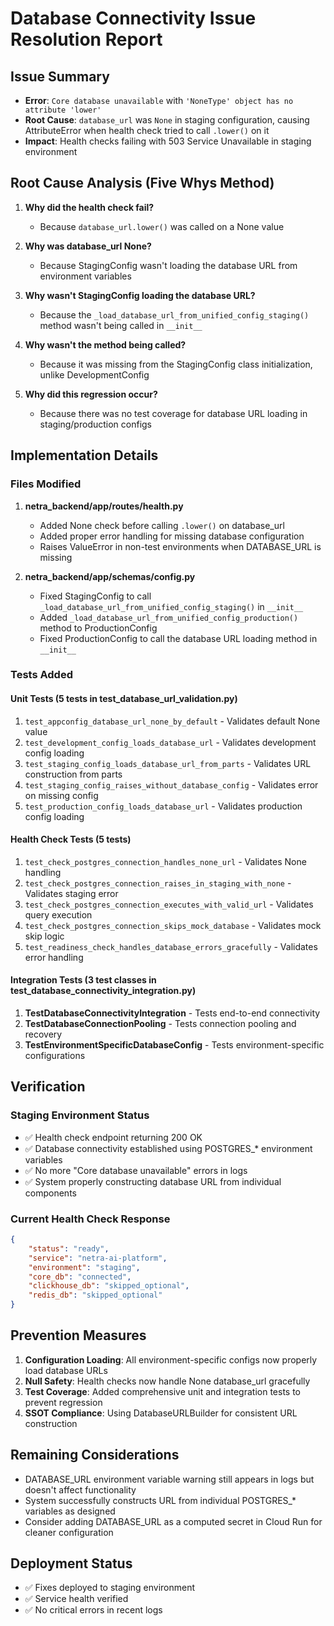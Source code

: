 # Database Connectivity Issue Resolution Report

## Issue Summary
- **Error**: `Core database unavailable` with `'NoneType' object has no attribute 'lower'`
- **Root Cause**: `database_url` was `None` in staging configuration, causing AttributeError when health check tried to call `.lower()` on it
- **Impact**: Health checks failing with 503 Service Unavailable in staging environment

## Root Cause Analysis (Five Whys Method)

1. **Why did the health check fail?**
   - Because `database_url.lower()` was called on a None value

2. **Why was database_url None?**
   - Because StagingConfig wasn't loading the database URL from environment variables

3. **Why wasn't StagingConfig loading the database URL?**
   - Because the `_load_database_url_from_unified_config_staging()` method wasn't being called in `__init__`

4. **Why wasn't the method being called?**
   - Because it was missing from the StagingConfig class initialization, unlike DevelopmentConfig

5. **Why did this regression occur?**
   - Because there was no test coverage for database URL loading in staging/production configs

## Implementation Details

### Files Modified

1. **netra_backend/app/routes/health.py**
   - Added None check before calling `.lower()` on database_url
   - Added proper error handling for missing database configuration
   - Raises ValueError in non-test environments when DATABASE_URL is missing

2. **netra_backend/app/schemas/config.py**
   - Fixed StagingConfig to call `_load_database_url_from_unified_config_staging()` in `__init__`
   - Added `_load_database_url_from_unified_config_production()` method to ProductionConfig
   - Fixed ProductionConfig to call the database URL loading method in `__init__`

### Tests Added

#### Unit Tests (5 tests in test_database_url_validation.py)
1. `test_appconfig_database_url_none_by_default` - Validates default None value
2. `test_development_config_loads_database_url` - Validates development config loading
3. `test_staging_config_loads_database_url_from_parts` - Validates URL construction from parts
4. `test_staging_config_raises_without_database_config` - Validates error on missing config
5. `test_production_config_loads_database_url` - Validates production config loading

#### Health Check Tests (5 tests)
1. `test_check_postgres_connection_handles_none_url` - Validates None handling
2. `test_check_postgres_connection_raises_in_staging_with_none` - Validates staging error
3. `test_check_postgres_connection_executes_with_valid_url` - Validates query execution
4. `test_check_postgres_connection_skips_mock_database` - Validates mock skip logic
5. `test_readiness_check_handles_database_errors_gracefully` - Validates error handling

#### Integration Tests (3 test classes in test_database_connectivity_integration.py)
1. **TestDatabaseConnectivityIntegration** - Tests end-to-end connectivity
2. **TestDatabaseConnectionPooling** - Tests connection pooling and recovery
3. **TestEnvironmentSpecificDatabaseConfig** - Tests environment-specific configurations

## Verification

### Staging Environment Status
- ✅ Health check endpoint returning 200 OK
- ✅ Database connectivity established using POSTGRES_* environment variables
- ✅ No more "Core database unavailable" errors in logs
- ✅ System properly constructing database URL from individual components

### Current Health Check Response
```json
{
    "status": "ready",
    "service": "netra-ai-platform",
    "environment": "staging",
    "core_db": "connected",
    "clickhouse_db": "skipped_optional",
    "redis_db": "skipped_optional"
}
```

## Prevention Measures

1. **Configuration Loading**: All environment-specific configs now properly load database URLs
2. **Null Safety**: Health checks now handle None database_url gracefully
3. **Test Coverage**: Added comprehensive unit and integration tests to prevent regression
4. **SSOT Compliance**: Using DatabaseURLBuilder for consistent URL construction

## Remaining Considerations

- DATABASE_URL environment variable warning still appears in logs but doesn't affect functionality
- System successfully constructs URL from individual POSTGRES_* variables as designed
- Consider adding DATABASE_URL as a computed secret in Cloud Run for cleaner configuration

## Deployment Status
- ✅ Fixes deployed to staging environment
- ✅ Service health verified
- ✅ No critical errors in recent logs
